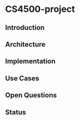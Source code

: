 # CS4500-project

## Introduction

## Architecture

## Implementation

## Use Cases

## Open Questions

## Status
